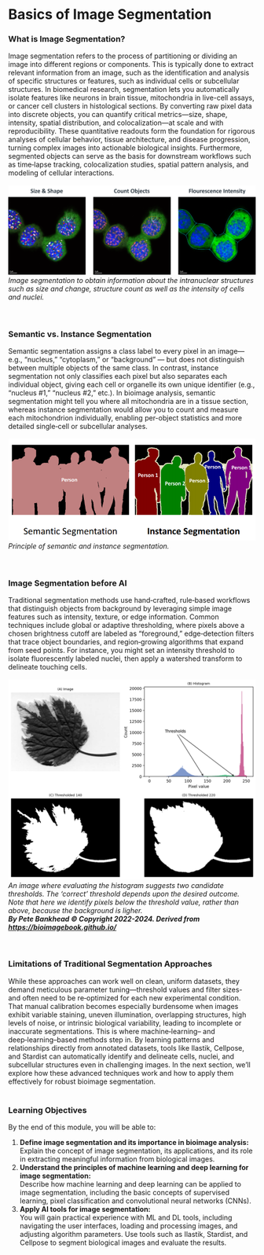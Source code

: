 # Basics of Image Segmentation

### What is Image Segmentation?

Image segmentation refers to the process of partitioning or dividing an image into different regions or components. 
This is typically done to extract relevant information from an image, such as the identification and analysis of specific structures 
or features, such as individual cells or subcellular structures.
In biomedical research, segmentation lets you automatically isolate features like neurons in brain tissue, mitochondria in live-cell 
assays, or cancer cell clusters in histological sections. By converting raw pixel data into discrete objects, 
you can quantify critical metrics—size, shape, intensity, spatial distribution, and colocalization—at scale and with 
reproducibility. These quantitative readouts form the foundation for rigorous analyses of cellular behavior, tissue architecture, 
and disease progression, turning complex images into actionable biological insights. Furthermore, segmented objects can serve as the 
basis for downstream workflows such as time‑lapse tracking, colocalization studies, spatial pattern analysis, and modeling of 
cellular interactions.
<br>
<br>
![segmentation](imagesegmentation_1.png)
*Image segmentation to obtain information about the intranuclear structures such as size and change, 
structure count as well as the intensity of cells and nuclei.* <br>
<br>
<br>
### Semantic vs. Instance Segmentation
Semantic segmentation assigns a class label to every pixel in an image—e.g., “nucleus,” “cytoplasm,” or “background” — 
but does not distinguish between multiple objects of the same class. In contrast, instance segmentation not only classifies each 
pixel but also separates each individual object, giving each cell or organelle its own unique identifier (e.g., “nucleus #1,” 
“nucleus #2,” etc.). In bioimage analysis, semantic segmentation might tell you where all mitochondria are in a tissue section, 
whereas instance segmentation would allow you to count and measure each mitochondrion individually, enabling per-object statistics 
and more detailed single‑cell or subcellular analyses.
<br>
<br>
![semanticvsinstance](semanticvsinstance.png)
*Principle of semantic and instance segmentation.* <br>
<br>
<br>
### Image Segmentation before AI
Traditional segmentation methods use hand‑crafted, rule‑based workflows that distinguish objects from background by leveraging simple 
image features such as intensity, texture, or edge information. Common techniques include global or adaptive thresholding, where pixels above 
a chosen brightness cutoff are labeled as “foreground,” edge‑detection filters that trace object boundaries, and region‑growing 
algorithms that expand from seed points. For instance, you might set an intensity threshold to isolate fluorescently labeled nuclei, 
then apply a watershed transform to delineate touching cells. 
<br>
<br>
![thresholding](bioimagebook_thresholding.png)
*An image where evaluating the histogram suggests two candidate thresholds. The ‘correct’ threshold depends upon the desired outcome.* 
*Note that here we identify pixels below the threshold value, rather than above, because the background is ligher.* <br>
***By Pete Bankhead © Copyright 2022-2024. Derived from https://bioimagebook.github.io/***  <br>
<br>
<br>

### Limitations of Traditional Segmentation Approaches
While these approaches can work well on clean, uniform datasets, they demand meticulous parameter tuning—threshold values and 
filter sizes- and often need to be re‑optimized for each new experimental condition. That manual calibration 
becomes especially burdensome when images exhibit variable staining, uneven illumination, overlapping structures, high levels of 
noise, or intrinsic biological variability, leading to incomplete or inaccurate segmentations. This is where machine‑learning– and 
deep‑learning–based methods step in. By learning patterns and relationships directly from annotated datasets, tools like Ilastik, 
Cellpose, and Stardist can automatically identify and delineate cells, nuclei, and subcellular structures even in challenging images. 
In the next section, we’ll explore how these advanced techniques work and how to apply them effectively for robust bioimage 
segmentation.
<br>
<br>

### Learning Objectives

By the end of this module, you will be able to:

1. **Define image segmentation and its importance in bioimage analysis:** <br>
Explain the concept of image segmentation, its applications, and its role in extracting meaningful information 
from biological images.
2. **Understand the principles of machine learning and deep learning for image segmentation:**<br>
Describe how machine learning and deep learning can be applied to image segmentation, 
including the basic concepts of supervised learning, pixel classification and convolutional neural networks (CNNs).
3. **Apply AI tools for image segmentation:** <br>
You will gain practical experience with ML and DL tools, including navigating the user interfaces, loading and processing images, and adjusting algorithm parameters.
Use tools such as Ilastik, Stardist, and Cellpose to segment biological images and evaluate the results.
